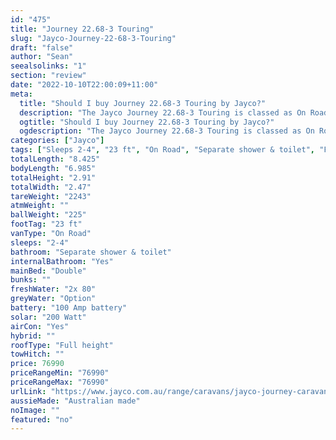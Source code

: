 ```yaml
---
id: "475"
title: "Journey 22.68-3 Touring"
slug: "Jayco-Journey-22-68-3-Touring"
draft: "false"
author: "Sean"
seealsolinks: "1"
section: "review"
date: "2022-10-10T22:00:09+11:00"
meta:
  title: "Should I buy Journey 22.68-3 Touring by Jayco?"
  description: "The Jayco Journey 22.68-3 Touring is classed as On Road, and sleeps 2-4 people. It is Australian made and comes in at 23 ft. It generally has Separate shower & toilet."
  ogtitle: "Should I buy Journey 22.68-3 Touring by Jayco?"
  ogdescription: "The Jayco Journey 22.68-3 Touring is classed as On Road, and sleeps 2-4 people. It is Australian made and comes in at 23 ft. It generally has Separate shower & toilet."
categories: ["Jayco"]
tags: ["Sleeps 2-4", "23 ft", "On Road", "Separate shower & toilet", "Full height", "70 - 80k", "Australian made"]
totalLength: "8.425"
bodyLength: "6.985"
totalHeight: "2.91"
totalWidth: "2.47"
tareWeight: "2243"
atmWeight: ""
ballWeight: "225"
footTag: "23 ft"
vanType: "On Road"
sleeps: "2-4"
bathroom: "Separate shower & toilet"
internalBathroom: "Yes"
mainBed: "Double"
bunks: ""
freshWater: "2x 80"
greyWater: "Option"
battery: "100 Amp battery"
solar: "200 Watt"
airCon: "Yes"
hybrid: ""
roofType: "Full height"
towHitch: ""
price: 76990
priceRangeMin: "76990"
priceRangeMax: "76990"
urlLink: "https://www.jayco.com.au/range/caravans/jayco-journey-caravan/floor-plans/touring/journey-2268-3jy-my22"
aussieMade: "Australian made"
noImage: ""
featured: "no"
---
```

